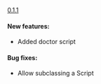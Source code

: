[0.1.1](https://github.com/dbalatero/aid/tag/0.1.1)

#### New features:
* Added doctor script

#### Bug fixes:
* Allow subclassing a Script
